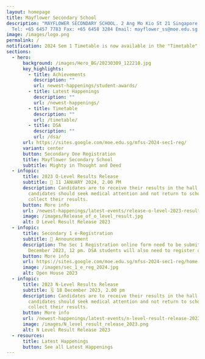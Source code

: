 ```yaml
---
layout: homepage
title: Mayflower Secondary School
description: "MAYFLOWER SECONDARY SCHOOL. 2 Ang Mo Kio St 21 Singapore 569384
  Tel: +65 6457 7783 Fax: +65 6458 3284 Email: mayflower_ss@moe.edu.sg."
image: /images/logo.png
permalink: /
notification: 2024 Sem 1 Timetable is now available in the "Timetable" Subpage.
sections:
  - hero:
      background: /images/Hero_BG/20230309_122210.jpg
      key_highlights:
        - title: Achievements
          description: ""
          url: newest-happenings/student-awards/
        - title: Latest Happenings
          description: ""
          url: /newest-happenings/
        - title: Timetable
          description: ""
          url: /timetable/
        - title: DSA
          description: ""
          url: /dsa/
      url: https://sites.google.com/moe.edu.sg/mfss-2024-sec1-reg/
      variant: center
      button: Secondary One Registration
      title: Mayflower Secondary School
      subtitle: Mighty in Thought and Deed
  - infopic:
      title: 2023 O-Level Results Release
      subtitle: 📅 11 JANUARY 2024, 2.00 PM
      description: Candidates are to receive their results in the hall. Unwell
        candidates should seek medical attention and not return to school to
        collect their results.
      button: More info
      url: /newest-happenings/latest-events/release-o-level-2023-result/
      image: /images/Release_of_o_level_result.jpg
      alt: O Level Result Release 2023
  - infopic:
      title: Secondary 1 e-Registration
      subtitle: 📣 Announcement
      description: The Sec 1 Registration online form need to be submitted by 21
        December 2023, 12 pm. DSA students will also need to register online.
      button: More info
      url: https://sites.google.com/moe.edu.sg/mfss-2024-sec1-reg/home
      image: /images/sec_1_e_reg_2024.jpg
      alt: Open House 2023
  - infopic:
      title: 2023 N-Level Results Release
      subtitle: 🗓 18 December 2023, 2.00 pm
      description: Candidates are to receive their results in the hall. Unwell
        candidates should seek medical attention and not return to school to
        collect their results.
      button: More info
      url: /newest-happenings/latest-events/n-level-result-release-2023/
      image: /images/N_level_result_release_2023.png
      alt: N Level Result Release 2023
  - resources:
      title: Latest Happenings
      button: See all Latest Happenings
---
```

